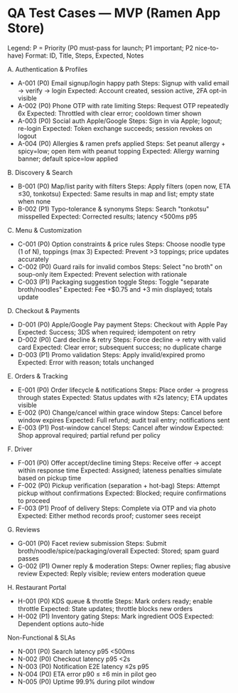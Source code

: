 # QA Test Cases — MVP (Ramen App Store)

Legend: P = Priority (P0 must-pass for launch; P1 important; P2 nice-to-have)
Format: ID, Title, Steps, Expected, Notes

A. Authentication & Profiles
- A-001 (P0) Email signup/login happy path
  Steps: Signup with valid email -> verify -> login
  Expected: Account created, session active, 2FA opt-in visible
- A-002 (P0) Phone OTP with rate limiting
  Steps: Request OTP repeatedly 6x
  Expected: Throttled with clear error; cooldown timer shown
- A-003 (P0) Social auth Apple/Google
  Steps: Sign in via Apple; logout; re-login
  Expected: Token exchange succeeds; session revokes on logout
- A-004 (P0) Allergies & ramen prefs applied
  Steps: Set peanut allergy + spicy=low; open item with peanut topping
  Expected: Allergy warning banner; default spice=low applied

B. Discovery & Search
- B-001 (P0) Map/list parity with filters
  Steps: Apply filters (open now, ETA ≤30, tonkotsu)
  Expected: Same results in map and list; empty state when none
- B-002 (P1) Typo-tolerance & synonyms
  Steps: Search "tonkotsu" misspelled
  Expected: Corrected results; latency <500ms p95

C. Menu & Customization
- C-001 (P0) Option constraints & price rules
  Steps: Choose noodle type (1 of N), toppings (max 3)
  Expected: Prevent >3 toppings; price updates accurately
- C-002 (P0) Guard rails for invalid combos
  Steps: Select "no broth" on soup-only item
  Expected: Prevent selection with rationale
- C-003 (P1) Packaging suggestion toggle
  Steps: Toggle "separate broth/noodles"
  Expected: Fee +$0.75 and +3 min displayed; totals update

D. Checkout & Payments
- D-001 (P0) Apple/Google Pay payment
  Steps: Checkout with Apple Pay
  Expected: Success; 3DS when required; idempotent on retry
- D-002 (P0) Card decline & retry
  Steps: Force decline -> retry with valid card
  Expected: Clear error; subsequent success; no duplicate charge
- D-003 (P1) Promo validation
  Steps: Apply invalid/expired promo
  Expected: Error with reason; totals unchanged

E. Orders & Tracking
- E-001 (P0) Order lifecycle & notifications
  Steps: Place order -> progress through states
  Expected: Status updates with ≤2s latency; ETA updates visible
- E-002 (P0) Change/cancel within grace window
  Steps: Cancel before window expires
  Expected: Full refund; audit trail entry; notifications sent
- E-003 (P1) Post-window cancel
  Steps: Cancel after window
  Expected: Shop approval required; partial refund per policy

F. Driver
- F-001 (P0) Offer accept/decline timing
  Steps: Receive offer -> accept within response time
  Expected: Assigned; lateness penalties simulate based on pickup time
- F-002 (P0) Pickup verification (separation + hot-bag)
  Steps: Attempt pickup without confirmations
  Expected: Blocked; require confirmations to proceed
- F-003 (P1) Proof of delivery
  Steps: Complete via OTP and via photo
  Expected: Either method records proof; customer sees receipt

G. Reviews
- G-001 (P0) Facet review submission
  Steps: Submit broth/noodle/spice/packaging/overall
  Expected: Stored; spam guard passes
- G-002 (P1) Owner reply & moderation
  Steps: Owner replies; flag abusive review
  Expected: Reply visible; review enters moderation queue

H. Restaurant Portal
- H-001 (P0) KDS queue & throttle
  Steps: Mark orders ready; enable throttle
  Expected: State updates; throttle blocks new orders
- H-002 (P1) Inventory gating
  Steps: Mark ingredient OOS
  Expected: Dependent options auto-hide

Non-Functional & SLAs
- N-001 (P0) Search latency p95 <500ms
- N-002 (P0) Checkout latency p95 <2s
- N-003 (P0) Notification E2E latency ≤2s p95
- N-004 (P0) ETA error p90 ≤ ±6 min in pilot geo
- N-005 (P0) Uptime 99.9% during pilot window

